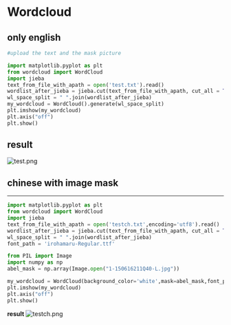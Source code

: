 # Wordcloud

## only english

```python
#upload the text and the mask picture

import matplotlib.pyplot as plt
from wordcloud import WordCloud
import jieba
text_from_file_with_apath = open('test.txt').read()
wordlist_after_jieba = jieba.cut(text_from_file_with_apath, cut_all = True)
wl_space_split = " ".join(wordlist_after_jieba)
my_wordcloud = WordCloud().generate(wl_space_split)
plt.imshow(my_wordcloud)
plt.axis("off")
plt.show()
```
**result**
--
![](https://raw.githubusercontent.com/hsiuchun/first_work/master/test.png "test.png")
## chinese with image mask
---
```python
import matplotlib.pyplot as plt
from wordcloud import WordCloud
import jieba
text_from_file_with_apath = open('testch.txt',encoding='utf8').read()
wordlist_after_jieba = jieba.cut(text_from_file_with_apath, cut_all = True)
wl_space_split = " ".join(wordlist_after_jieba)
font_path = 'irohamaru-Regular.ttf'

from PIL import Image
import numpy as np
abel_mask = np.array(Image.open("1-150616211Q40-L.jpg"))

my_wordcloud = WordCloud(background_color='white',mask=abel_mask,font_path=font_path).generate(wl_space_split)
plt.imshow(my_wordcloud)
plt.axis("off")
plt.show()
```
**result**
![]( https://raw.githubusercontent.com/hsiuchun/first_work/master/testch.png "testch.png")

